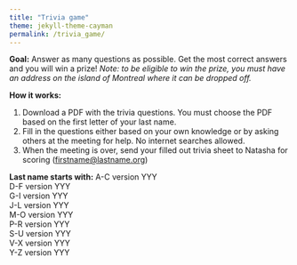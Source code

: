 ```yaml
---
title: "Trivia game"
theme: jekyll-theme-cayman
permalink: /trivia_game/
--- 
```


**Goal:** 
Answer as many questions as possible. Get the most correct answers and you will win a prize!
*Note: to be eligible to win the prize, you must have an address on the island of Montreal where it can be dropped off.*

**How it works:**
1. Download a PDF with the trivia questions. You must choose the PDF based on the first letter of your last name.
2. Fill in the questions either based on your own knowledge or by asking others at the meeting for help. No internet searches allowed. 
3. When the meeting is over, send your filled out trivia sheet to Natasha for scoring (firstname@lastname.org)

**Last name starts with:**
A-C version YYY <br />
D-F version YYY <br />
G-I version YYY <br />
J-L version YYY <br />
M-O version YYY <br />
P-R version YYY <br />
S-U version YYY <br />
V-X version YYY <br />
Y-Z version YYY <br />
